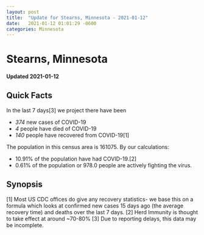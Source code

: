 ```yaml
---
layout: post
title:  "Update for Stearns, Minnesota - 2021-01-12"
date:   2021-01-12 01:01:29 -0600
categories: Minnesota
---
```


# Stearns, Minnesota
#### Updated 2021-01-12

## Quick Facts

In the last 7 days[3] we project there have been
- *374* new cases of COVID-19
- *4* people have died of COVID-19
- *140* people have recovered from COVID-19[1]

The population in this census area is 161075. By our calculations:
- 10.91% of the population have had COVID-19.[2]
- 0.61% of the population or 978.0 people are actively fighting the virus.

## Synopsis




[1] Most US CDC offices do give any recovery statistics- we base this on a formula which looks at confirmed new cases
15 days ago (the average recovery time) and deaths over the last 7 days.
[2] Herd Immunity is thought to take effect at around ~70-80%
[3] Due to reporting delays, this data may be incomplete. 
    